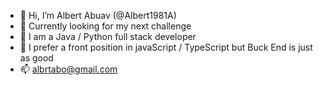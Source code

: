 - 👋 Hi, I’m Albert Abuav (@Albert1981A)
- 👀 Currently looking for my next challenge
- 🌱 I am a Java / Python full stack developer
- 💞️ I prefer a front position in javaScript / TypeScript but Buck End is just as good
- 📫 albrtabo@gmail.com
